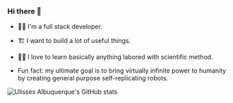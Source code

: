 
<!--
### Hi there 👋

**yowlisses/yowlisses** is a ✨ _special_ ✨ repository because its `README.md` (this file) appears on your GitHub profile.

Here are some ideas to get you started:

- 🔭 I’m currently working on ...
- 🌱 I’m currently learning ...
- 👯 I’m looking to collaborate on ...
- 🤔 I’m looking for help with ...
- 💬 Ask me about ...
- 📫 How to reach me: ...
- 😄 Pronouns: ...
- ⚡ Fun fact: ...
-->


### Hi there 👋

- 👨‍💻 I'm a full stack developer.
- 🏗 I want to build a lot of useful things.
- 👨‍🔬 I love to learn basically anything labored with scientific method.

- Fun fact: my ultimate goal is to bring virtually infinite power to humanity by creating general purpose self-replicating robots.


![Ulisses Albuquerque's GitHub stats](https://github-readme-stats.vercel.app/api?username=yowlisses&count_private=true&theme=tokyonight)
